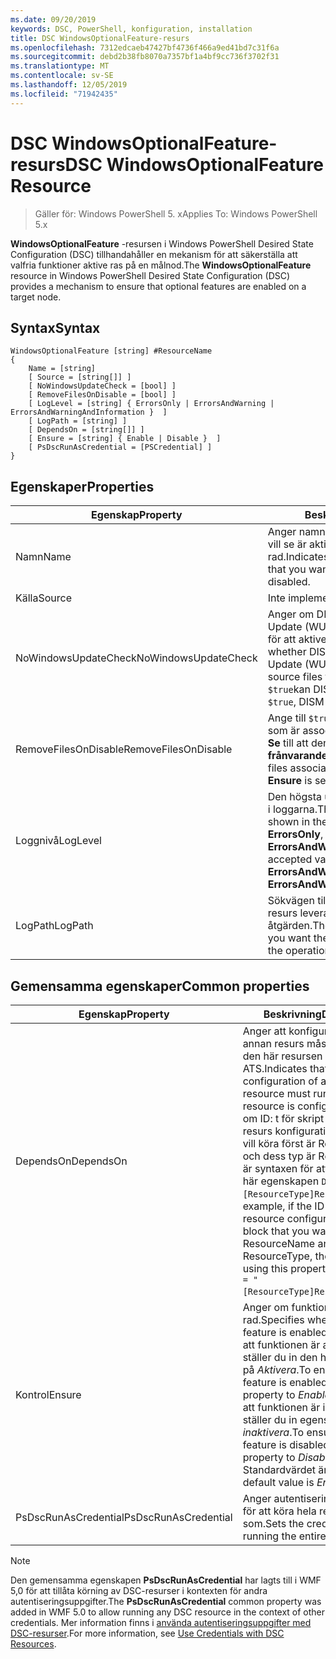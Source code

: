 ```yaml
---
ms.date: 09/20/2019
keywords: DSC, PowerShell, konfiguration, installation
title: DSC WindowsOptionalFeature-resurs
ms.openlocfilehash: 7312edcaeb47427bf4736f466a9ed41bd7c31f6a
ms.sourcegitcommit: debd2b38fb8070a7357bf1a4bf9cc736f3702f31
ms.translationtype: MT
ms.contentlocale: sv-SE
ms.lasthandoff: 12/05/2019
ms.locfileid: "71942435"
---
```

# <a name="dsc-windowsoptionalfeature-resource"></a><span data-ttu-id="e6b36-103">DSC WindowsOptionalFeature-resurs</span><span class="sxs-lookup"><span data-stu-id="e6b36-103">DSC WindowsOptionalFeature Resource</span></span>

> <span data-ttu-id="e6b36-104">Gäller för: Windows PowerShell 5. x</span><span class="sxs-lookup"><span data-stu-id="e6b36-104">Applies To: Windows PowerShell 5.x</span></span>

<span data-ttu-id="e6b36-105">**WindowsOptionalFeature** -resursen i Windows PowerShell Desired State Configuration (DSC) tillhandahåller en mekanism för att säkerställa att valfria funktioner aktive ras på en målnod.</span><span class="sxs-lookup"><span data-stu-id="e6b36-105">The **WindowsOptionalFeature** resource in Windows PowerShell Desired State Configuration (DSC) provides a mechanism to ensure that optional features are enabled on a target node.</span></span>

## <a name="syntax"></a><span data-ttu-id="e6b36-106">Syntax</span><span class="sxs-lookup"><span data-stu-id="e6b36-106">Syntax</span></span>

```Syntax
WindowsOptionalFeature [string] #ResourceName
{
    Name = [string]
    [ Source = [string[]] ]
    [ NoWindowsUpdateCheck = [bool] ]
    [ RemoveFilesOnDisable = [bool] ]
    [ LogLevel = [string] { ErrorsOnly | ErrorsAndWarning | ErrorsAndWarningAndInformation }  ]
    [ LogPath = [string] ]
    [ DependsOn = [string[]] ]
    [ Ensure = [string] { Enable | Disable }  ]
    [ PsDscRunAsCredential = [PSCredential] ]
}
```

## <a name="properties"></a><span data-ttu-id="e6b36-107">Egenskaper</span><span class="sxs-lookup"><span data-stu-id="e6b36-107">Properties</span></span>

|<span data-ttu-id="e6b36-108">Egenskap</span><span class="sxs-lookup"><span data-stu-id="e6b36-108">Property</span></span> |<span data-ttu-id="e6b36-109">Beskrivning</span><span class="sxs-lookup"><span data-stu-id="e6b36-109">Description</span></span> |
|---|---|
|<span data-ttu-id="e6b36-110">Namn</span><span class="sxs-lookup"><span data-stu-id="e6b36-110">Name</span></span> |<span data-ttu-id="e6b36-111">Anger namnet på den funktion som du vill se är aktive rad eller inaktive rad.</span><span class="sxs-lookup"><span data-stu-id="e6b36-111">Indicates the name of the feature that you want to ensure is enabled or disabled.</span></span> |
|<span data-ttu-id="e6b36-112">Källa</span><span class="sxs-lookup"><span data-stu-id="e6b36-112">Source</span></span> |<span data-ttu-id="e6b36-113">Inte implementerat.</span><span class="sxs-lookup"><span data-stu-id="e6b36-113">Not implemented.</span></span> |
|<span data-ttu-id="e6b36-114">NoWindowsUpdateCheck</span><span class="sxs-lookup"><span data-stu-id="e6b36-114">NoWindowsUpdateCheck</span></span> |<span data-ttu-id="e6b36-115">Anger om DISM-kontakter Windows Update (WU) vid sökning efter källfiler för att aktivera en funktion.</span><span class="sxs-lookup"><span data-stu-id="e6b36-115">Specifies whether DISM contacts Windows Update (WU) when searching for the source files to enable a feature.</span></span> <span data-ttu-id="e6b36-116">Om `$true`kan DISM inte kontakta WU.</span><span class="sxs-lookup"><span data-stu-id="e6b36-116">If `$true`, DISM does not contact WU.</span></span> |
|<span data-ttu-id="e6b36-117">RemoveFilesOnDisable</span><span class="sxs-lookup"><span data-stu-id="e6b36-117">RemoveFilesOnDisable</span></span> |<span data-ttu-id="e6b36-118">Ange till `$true` om du vill ta bort alla filer som är associerade med funktionen när **Se** till att den är inställd på **frånvarande**.</span><span class="sxs-lookup"><span data-stu-id="e6b36-118">Set to `$true` to remove all files associated with the feature when **Ensure** is set to **Absent**.</span></span> |
|<span data-ttu-id="e6b36-119">Loggnivå</span><span class="sxs-lookup"><span data-stu-id="e6b36-119">LogLevel</span></span> |<span data-ttu-id="e6b36-120">Den högsta utmatnings nivån som visas i loggarna.</span><span class="sxs-lookup"><span data-stu-id="e6b36-120">The maximum output level shown in the logs.</span></span> <span data-ttu-id="e6b36-121">Godkända värden är: **ErrorsOnly**, **ErrorsAndWarning**och **ErrorsAndWarningAndInformation**.</span><span class="sxs-lookup"><span data-stu-id="e6b36-121">The accepted values are: **ErrorsOnly**, **ErrorsAndWarning**, and **ErrorsAndWarningAndInformation**.</span></span> |
|<span data-ttu-id="e6b36-122">LogPath</span><span class="sxs-lookup"><span data-stu-id="e6b36-122">LogPath</span></span> |<span data-ttu-id="e6b36-123">Sökvägen till logg filen där du vill att resurs leverantören ska logga åtgärden.</span><span class="sxs-lookup"><span data-stu-id="e6b36-123">The path to a log file where you want the resource provider to log the operation.</span></span> |

## <a name="common-properties"></a><span data-ttu-id="e6b36-124">Gemensamma egenskaper</span><span class="sxs-lookup"><span data-stu-id="e6b36-124">Common properties</span></span>

|<span data-ttu-id="e6b36-125">Egenskap</span><span class="sxs-lookup"><span data-stu-id="e6b36-125">Property</span></span> |<span data-ttu-id="e6b36-126">Beskrivning</span><span class="sxs-lookup"><span data-stu-id="e6b36-126">Description</span></span> |
|---|---|
|<span data-ttu-id="e6b36-127">DependsOn</span><span class="sxs-lookup"><span data-stu-id="e6b36-127">DependsOn</span></span> |<span data-ttu-id="e6b36-128">Anger att konfigurationen av en annan resurs måste köras innan den här resursen har kon figurer ATS.</span><span class="sxs-lookup"><span data-stu-id="e6b36-128">Indicates that the configuration of another resource must run before this resource is configured.</span></span> <span data-ttu-id="e6b36-129">Exempel: om ID: t för skript blocket för resurs konfigurationen som du vill köra först är ResourceName och dess typ är ResourceType, är syntaxen för att använda den här egenskapen `DependsOn = "[ResourceType]ResourceName"`.</span><span class="sxs-lookup"><span data-stu-id="e6b36-129">For example, if the ID of the resource configuration script block that you want to run first is ResourceName and its type is ResourceType, the syntax for using this property is `DependsOn = "[ResourceType]ResourceName"`.</span></span> |
|<span data-ttu-id="e6b36-130">Kontrol</span><span class="sxs-lookup"><span data-stu-id="e6b36-130">Ensure</span></span> |<span data-ttu-id="e6b36-131">Anger om funktionen är aktive rad.</span><span class="sxs-lookup"><span data-stu-id="e6b36-131">Specifies whether the feature is enabled.</span></span> <span data-ttu-id="e6b36-132">För att se till att funktionen är aktive rad ställer du in den här egenskapen på _Aktivera_.</span><span class="sxs-lookup"><span data-stu-id="e6b36-132">To ensure that the feature is enabled, set this property to _Enable_.</span></span> <span data-ttu-id="e6b36-133">För att se till att funktionen är inaktive rad ställer du in egenskapen på _inaktivera_.</span><span class="sxs-lookup"><span data-stu-id="e6b36-133">To ensure that the feature is disabled, set the property to _Disable_.</span></span> <span data-ttu-id="e6b36-134">Standardvärdet är _Enable_.</span><span class="sxs-lookup"><span data-stu-id="e6b36-134">The default value is _Enable_.</span></span> |
|<span data-ttu-id="e6b36-135">PsDscRunAsCredential</span><span class="sxs-lookup"><span data-stu-id="e6b36-135">PsDscRunAsCredential</span></span> |<span data-ttu-id="e6b36-136">Anger autentiseringsuppgifter för att köra hela resursen som.</span><span class="sxs-lookup"><span data-stu-id="e6b36-136">Sets the credential for running the entire resource as.</span></span> |

> [!NOTE]
> <span data-ttu-id="e6b36-137">Den gemensamma egenskapen **PsDscRunAsCredential** har lagts till i WMF 5,0 för att tillåta körning av DSC-resurser i kontexten för andra autentiseringsuppgifter.</span><span class="sxs-lookup"><span data-stu-id="e6b36-137">The **PsDscRunAsCredential** common property was added in WMF 5.0 to allow running any DSC resource in the context of other credentials.</span></span> <span data-ttu-id="e6b36-138">Mer information finns i [använda autentiseringsuppgifter med DSC-resurser](../../../configurations/runasuser.md).</span><span class="sxs-lookup"><span data-stu-id="e6b36-138">For more information, see [Use Credentials with DSC Resources](../../../configurations/runasuser.md).</span></span>